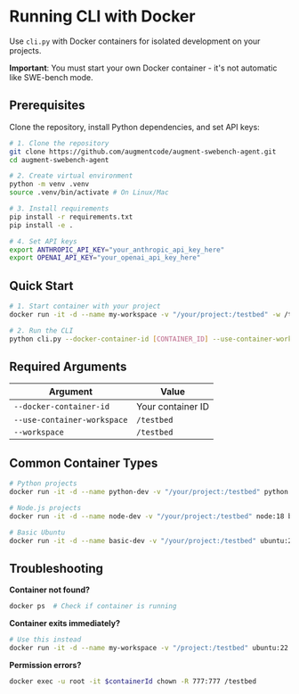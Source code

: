 # Running CLI with Docker

Use `cli.py` with Docker containers for isolated development on your projects.

**Important**: You must start your own Docker container - it's not automatic like SWE-bench mode.

## Prerequisites

Clone the repository, install Python dependencies, and set API keys:

```bash
# 1. Clone the repository
git clone https://github.com/augmentcode/augment-swebench-agent.git
cd augment-swebench-agent

# 2. Create virtual environment
python -m venv .venv
source .venv/bin/activate # On Linux/Mac

# 3. Install requirements
pip install -r requirements.txt
pip install -e .

# 4. Set API keys
export ANTHROPIC_API_KEY="your_anthropic_api_key_here"
export OPENAI_API_KEY="your_openai_api_key_here"
```

## Quick Start

```bash
# 1. Start container with your project
docker run -it -d --name my-workspace -v "/your/project:/testbed" -w /testbed ubuntu:22.04 bash

# 2. Run the CLI
python cli.py --docker-container-id [CONTAINER_ID] --use-container-workspace /testbed --workspace /testbed
```

## Required Arguments

| Argument | Value |
|----------|-------|
| `--docker-container-id` | Your container ID |
| `--use-container-workspace` | `/testbed` |
| `--workspace` | `/testbed` |

## Common Container Types

```bash
# Python projects
docker run -it -d --name python-dev -v "/your/project:/testbed" python:3.11 bash

# Node.js projects
docker run -it -d --name node-dev -v "/your/project:/testbed" node:18 bash

# Basic Ubuntu
docker run -it -d --name basic-dev -v "/your/project:/testbed" ubuntu:22.04 bash
```

## Troubleshooting

**Container not found?**
```bash
docker ps  # Check if container is running
```

**Container exits immediately?**
```bash
# Use this instead
docker run -it -d --name my-workspace -v "/project:/testbed" ubuntu:22.04 tail -f /dev/null
```

**Permission errors?**
```bash
docker exec -u root -it $containerId chown -R 777:777 /testbed
```